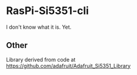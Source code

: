 RasPi-Si5351-cli
================

I don't know what it is. Yet.


## Other

Library derived from code at https://github.com/adafruit/Adafruit_Si5351_Library

